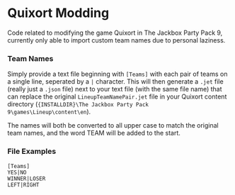 # Quixort Modding
Code related to modifying the game Quixort in The Jackbox Party Pack 9, currently only able to import custom team names due to personal laziness.

### Team Names
Simply provide a text file beginning with `[Teams]` with each pair of teams on a single line, seperated by a `|` character. This will then generate a `.jet` file (really just a `.json` file) next to your text file (with the same file name) that can replace the original `LineupTeamNamePair.jet` file in your Quixort content directory (`{INSTALLDIR}\The Jackbox Party Pack 9\games\Lineup\content\en`).

The names will both be converted to all upper case to match the original team names, and the word TEAM will be added to the start.

### File Examples
```
[Teams]
YES|NO
WINNER|LOSER
LEFT|RIGHT
```